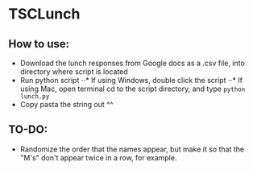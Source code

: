 TSCLunch
========
How to use:
------
* Download the lunch responses from Google docs as a .csv file, into directory where script is located
* Run python script 
⋅⋅* If using Windows, double click the script
⋅⋅* If using Mac, open terminal cd to the script directory, and type `python lunch.py`
* Copy pasta the string out ^^

TO-DO:
------
* Randomize the order that the names appear, but make it so that the "M's" don't appear twice in a row, for example.